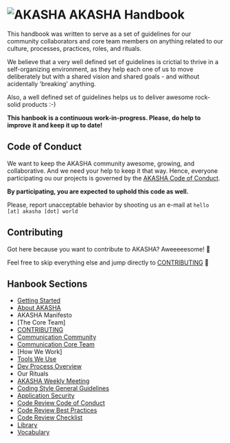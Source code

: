 # ![AKASHA](https://raw.githubusercontent.com/AkashaProject/PM/master/design/akasha-30x28.png) AKASHA Handbook

This handbook was written to serve as a set of guidelines for our community collaborators and core team members on anything related to our culture, processes, practices, roles, and rituals.

We believe that a very well defined set of guidelines is crictial to thrive in a self-organizing environment, as they help each one of us to move deliberately but with a shared vision and shared goals - and without acidentally 'breaking' anything. 

Also, a well defined set of guidelines helps us to deliver awesome rock-solid products :-)

**This hanbook is a continuous work-in-progress. Please, do help to improve it and keep it up to date!** 

## Code of Conduct

We want to keep the AKASHA community awesome, growing, and collaborative. And we need your help to keep it that way. Hence, everyone participating ou our projects is governed by the [AKASHA Code of Conduct](https://github.com/AkashaProject/PM/blob/master/handbook/sections/code-of-conduct.md).   

**By participating, you are expected to uphold this code as well.**

Please, report unacceptable behavior by shooting us an e-mail at `hello [at] akasha [dot] world` 

## Contributing   

Got here because you want to contribute to AKASHA? Aweeeeesome! :metal:

Feel free to skip everything else and jump directly to [CONTRIBUTING](https://github.com/AkashaProject/PM/blob/master/handbook/sections/CONTRIBUTING.md) :rocket:

## Hanbook Sections

- [Getting Started](https://github.com/AkashaProject/PM/blob/master/handbook/sections/getting-started.md)
- [About AKASHA](https://github.com/AkashaProject/PM/blob/master/handbook/sections/about-akasha.md)
- AKASHA Manifesto
- [The Core Team]
- [CONTRIBUTING](https://github.com/AkashaProject/PM/blob/master/handbook/sections/CONTRIBUTING.md)
- [Communication Community](https://github.com/AkashaProject/PM/blob/master/handbook/sections/communication-community.md)
- [Communication Core Team](https://github.com/AkashaProject/PM/blob/master/handbook/sections/communication-core-team.md)
- [How We Work]
- [Tools We Use](https://github.com/AkashaProject/PM/blob/master/handbook/sections/tools-we-use.md)
- [Dev Process Overview](https://github.com/AkashaProject/PM/blob/master/handbook/sections/dev-process-overview.md)
- Our Rituals
- [AKASHA Weekly Meeting](https://github.com/AkashaProject/PM/blob/master/handbook/sections/akasha-weekly.md)
- [Coding Style General Guidelines](https://github.com/AkashaProject/PM/blob/master/handbook/sections/code-style-general.md)
- [Application Security](https://github.com/AkashaProject/PM/blob/master/handbook/sections/application-security.md)
- [Code Review Code of Conduct](https://github.com/AkashaProject/PM/blob/master/handbook/sections/code-review-conduct.md )
- [Code Review Best Practices](https://github.com/AkashaProject/PM/blob/master/handbook/sections/code-review-practices.md)
- [Code Review Checklist](https://github.com/AkashaProject/PM/blob/master/handbook/sections/code-review-checklist.md)
- [Library](https://github.com/AkashaProject/PM/blob/master/handbook/sections/library.md)
- [Vocabulary](https://github.com/AkashaProject/PM/blob/master/handbook/sections/vocabulary.md)
